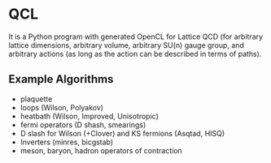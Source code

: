 # QCL

It is a Python program with generated OpenCL for Lattice QCD (for arbitrary lattice dimensions, arbitrary volume, arbitrary SU(n) gauge group, and arbitrary actions (as long as the action can be described in terms of paths).

## Example Algorithms

- plaquette
- loops (Wilson, Polyakov)
- heatbath (Wilson, Improved, Unisotropic)
- fermi operators (D shash, smearings)
- D slash for Wilson (+Clover) and KS fermions (Asqtad, HISQ) 
- Inverters (minres, bicgstab)
- meson, baryon, hadron operators of contraction

